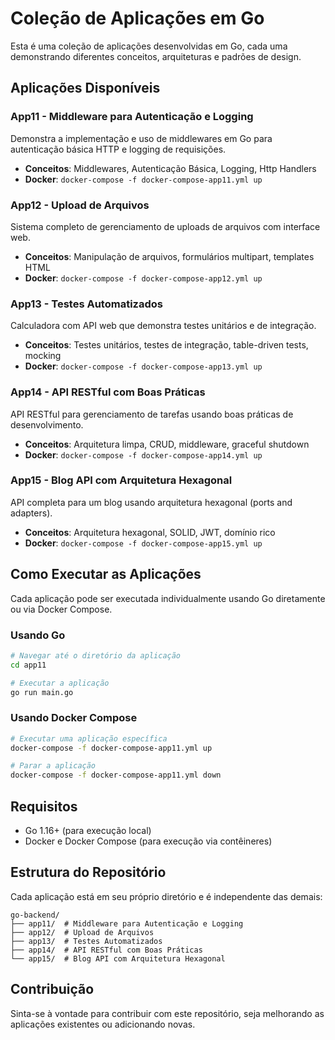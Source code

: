 # Coleção de Aplicações em Go

Esta é uma coleção de aplicações desenvolvidas em Go, cada uma demonstrando diferentes conceitos, arquiteturas e padrões de design.

## Aplicações Disponíveis

### App11 - Middleware para Autenticação e Logging
Demonstra a implementação e uso de middlewares em Go para autenticação básica HTTP e logging de requisições.
- **Conceitos**: Middlewares, Autenticação Básica, Logging, Http Handlers
- **Docker**: `docker-compose -f docker-compose-app11.yml up`

### App12 - Upload de Arquivos
Sistema completo de gerenciamento de uploads de arquivos com interface web.
- **Conceitos**: Manipulação de arquivos, formulários multipart, templates HTML
- **Docker**: `docker-compose -f docker-compose-app12.yml up`

### App13 - Testes Automatizados
Calculadora com API web que demonstra testes unitários e de integração.
- **Conceitos**: Testes unitários, testes de integração, table-driven tests, mocking
- **Docker**: `docker-compose -f docker-compose-app13.yml up`

### App14 - API RESTful com Boas Práticas
API RESTful para gerenciamento de tarefas usando boas práticas de desenvolvimento.
- **Conceitos**: Arquitetura limpa, CRUD, middleware, graceful shutdown
- **Docker**: `docker-compose -f docker-compose-app14.yml up`

### App15 - Blog API com Arquitetura Hexagonal
API completa para um blog usando arquitetura hexagonal (ports and adapters).
- **Conceitos**: Arquitetura hexagonal, SOLID, JWT, domínio rico
- **Docker**: `docker-compose -f docker-compose-app15.yml up`

## Como Executar as Aplicações

Cada aplicação pode ser executada individualmente usando Go diretamente ou via Docker Compose.

### Usando Go

```bash
# Navegar até o diretório da aplicação
cd app11

# Executar a aplicação
go run main.go
```

### Usando Docker Compose

```bash
# Executar uma aplicação específica
docker-compose -f docker-compose-app11.yml up

# Parar a aplicação
docker-compose -f docker-compose-app11.yml down
```

## Requisitos

- Go 1.16+ (para execução local)
- Docker e Docker Compose (para execução via contêineres)

## Estrutura do Repositório

Cada aplicação está em seu próprio diretório e é independente das demais:

```
go-backend/
├── app11/  # Middleware para Autenticação e Logging
├── app12/  # Upload de Arquivos
├── app13/  # Testes Automatizados
├── app14/  # API RESTful com Boas Práticas
└── app15/  # Blog API com Arquitetura Hexagonal
```

## Contribuição

Sinta-se à vontade para contribuir com este repositório, seja melhorando as aplicações existentes ou adicionando novas.
